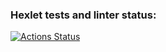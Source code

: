 ### Hexlet tests and linter status:
[![Actions Status](https://github.com/denischugunov/typescript-project-81/actions/workflows/hexlet-check.yml/badge.svg)](https://github.com/denischugunov/typescript-project-81/actions)